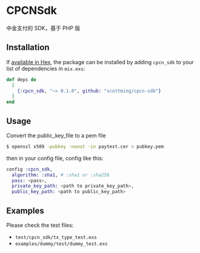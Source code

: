 # CPCNSdk

中金支付的 SDK，基于 PHP 版

## Installation

If [available in Hex](https://hex.pm/docs/publish), the package can be installed
by adding `cpcn_sdk` to your list of dependencies in `mix.exs`:

```elixir
def deps do
  [
    {:cpcn_sdk, "~> 0.1.0", github: "scottming/cpcn-sdk"}
  ]
end
```

## Usage

Convert the public_key_file to a pem file

```bash
$ openssl x509 -pubkey -noout -in paytest.cer > pubkey.pem
```

then in your config file, config like this:


```elixir
config :cpcn_sdk,
  algorithm: :sha1, # :sha1 or :sha256
  pass: <pass>,
  private_key_path: <path to private_key_path>,
  public_key_path: <path to public_key_path>
```


## Examples


Please check the test files:

* `test/cpcn_sdk/tx_type_test.exs`
* `examples/dummy/test/dummy_test.exs`
